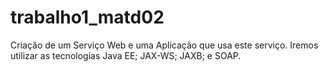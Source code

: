 trabalho1_matd02
================

Criação de um Serviço Web e uma Aplicação que usa este serviço. Iremos utilizar as tecnologias Java EE; JAX-WS; JAXB; e SOAP.
